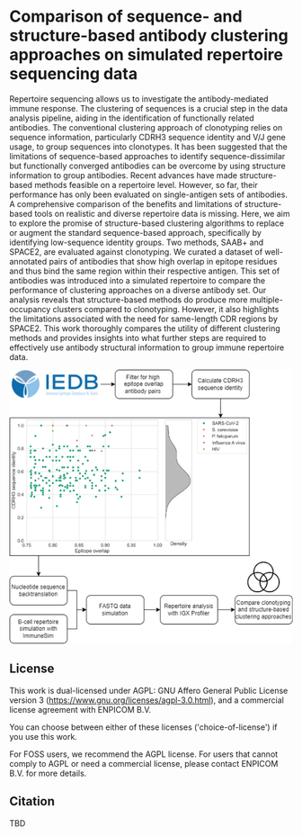 # Comparison of sequence- and structure-based antibody clustering approaches on simulated repertoire sequencing data

Repertoire sequencing allows us to investigate the antibody-mediated immune response. The clustering of sequences is a crucial step in the data analysis pipeline, aiding in the identification of functionally related antibodies. The conventional clustering approach of
clonotyping relies on sequence information, particularly CDRH3 sequence identity and V/J gene usage, to group sequences into clonotypes. It has been suggested that the limitations of sequence-based approaches to identify sequence-dissimilar but functionally converged antibodies can be overcome by using structure information to group antibodies. Recent advances have made structure-based methods feasible on a repertoire level. However, so far, their performance has only been evaluated on single-antigen sets of antibodies. A comprehensive comparison of the benefits and limitations of structure-based tools on realistic and diverse repertoire data is missing. Here, we aim to explore the promise of structure-based clustering algorithms to replace or augment the standard sequence-based approach, specifically by identifying low-sequence identity groups. Two methods, SAAB+ and SPACE2, are evaluated against clonotyping. We curated a dataset of well-annotated pairs of antibodies that show high overlap in epitope residues and thus bind the same region within their respective antigen. This set of antibodies was introduced into a simulated repertoire to compare the performance of clustering approaches on a diverse antibody set. Our analysis reveals that structure-based methods do produce more multiple-occupancy clusters compared to
clonotyping. However, it also highlights the limitations associated with the need for same-length CDR regions by SPACE2. This work thoroughly compares the utility of different clustering methods and provides insights into what further steps are required to effectively use antibody structural information to group immune repertoire data. 

![image](Flowchart_clustering_comparison.png)

## License
 
This work is dual-licensed under AGPL: GNU Affero General Public License version 3 (https://www.gnu.org/licenses/agpl-3.0.html), and a commercial license agreement with ENPICOM B.V.
 
You can choose between either of these licenses ('choice-of-license') if you use this work.
 
For FOSS users, we recommend the AGPL license. For users that cannot comply to AGPL or need a commercial license, please contact ENPICOM B.V. for more details.


## Citation

TBD
